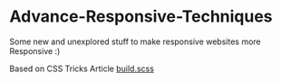 # Advance-Responsive-Techniques
Some new and unexplored stuff to make responsive websites more Responsive :) 

Based on CSS Tricks Article <a href="/build.scss">build.scss</a>
